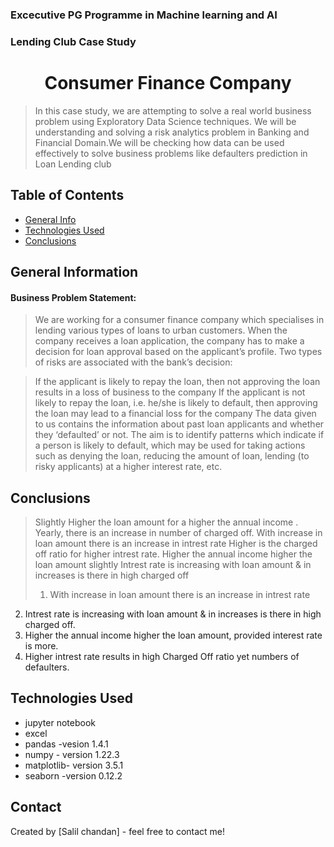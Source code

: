 
###  Excecutive PG Programme in Machine learning and AI
### Lending Club Case Study

# <center> Consumer Finance Company</center>
>In this case study, we are attempting to solve a real world business problem using Exploratory Data Science techniques. We will be understanding and solving a risk analytics problem in Banking and Financial Domain.We will be checking how data can be used effectively to solve business problems like defaulters prediction in Loan Lending club


## Table of Contents
* [General Info](#general-information) 
* [Technologies Used](#Technologies-Used)  
* [Conclusions](#Conclusions)  


## General Information


#### Business Problem Statement:

> We are working for a consumer finance company which specialises in lending various types of loans to urban customers. When the company receives a loan application, the company has to make a decision for loan approval based on the applicant’s profile. Two types of risks are associated with the bank’s decision:

> If the applicant is likely to repay the loan, then not approving the loan results in a loss of business to the company
> If the applicant is not likely to repay the loan, i.e. he/she is likely to default, then approving the loan may lead to a financial loss for the company
> The data given to us contains the information about past loan applicants and whether they ‘defaulted’ or not. The aim is to identify patterns which indicate if a person is likely to default, which may be used for taking actions such as denying the loan, reducing the amount of loan, lending (to risky applicants) at a higher interest rate, etc.


## Conclusions
 


> Slightly Higher the loan amount for a higher the annual income .
> Yearly, there is an increase in number of charged off.
> With increase in loan amount there is an increase in intrest rate
> Higher is the charged off ratio for higher intrest rate.
> Higher the annual income higher the loan amount slightly
> Intrest rate is increasing with loan amount & in increases is there in high charged off
> 1. With increase in loan amount there is an increase in intrest rate
2. Intrest rate is increasing with loan amount & in increases is there in high charged off.
3. Higher the annual income higher the loan amount, provided interest rate is more.
4. Higher intrest rate results in high Charged Off ratio yet numbers of defaulters.



## Technologies Used
- jupyter notebook
- excel
- pandas -vesion 1.4.1
- numpy - version 1.22.3
- matplotlib- version 3.5.1
- seaborn -version 0.12.2




## Contact
Created by [Salil chandan] - feel free to contact me!
